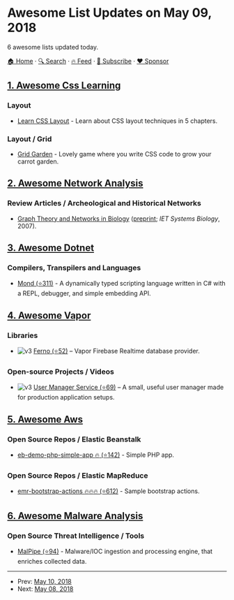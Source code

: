 # Awesome List Updates on May 09, 2018

6 awesome lists updated today.

[🏠 Home](/README.md) · [🔍 Search](https://www.trackawesomelist.com/search/) · [🔥 Feed](https://www.trackawesomelist.com/rss.xml) · [📮 Subscribe](https://trackawesomelist.us17.list-manage.com/subscribe?u=d2f0117aa829c83a63ec63c2f&id=36a103854c) · [❤️  Sponsor](https://github.com/sponsors/theowenyoung)



## [1. Awesome Css Learning](/content/micromata/awesome-css-learning/README.md)

### Layout

*   [Learn CSS Layout](http://book.mixu.net/css) - Learn about CSS layout techniques in 5 chapters.

### Layout / Grid

*   [Grid Garden](https://cssgridgarden.com) - Lovely game where you write CSS code to grow your carrot garden.

## [2. Awesome Network Analysis](/content/briatte/awesome-network-analysis/README.md)

### Review Articles / Archeological and Historical Networks

*   [Graph Theory and Networks in Biology](https://doi.org/10.1049/iet-syb:20060038) ([preprint](https://arxiv.org/abs/q-bio/0604006); *IET Systems Biology*, 2007).

## [3. Awesome Dotnet](/content/quozd/awesome-dotnet/README.md)

### Compilers, Transpilers and Languages

*   [Mond (⭐311)](https://github.com/Rohansi/Mond) - A dynamically typed scripting language written in C# with a REPL, debugger, and simple embedding API.

## [4. Awesome Vapor](/content/vapor-community/awesome-vapor/README.md)

### Libraries

*   ![v3](https://github.com/vapor-community/awesome-vapor/raw/main/img/vapor-3.png) [Ferno (⭐52)](https://github.com/vapor-community/ferno) – Vapor Firebase Realtime database provider.

### Open-source Projects / Videos

*   ![v3](https://github.com/vapor-community/awesome-vapor/raw/main/img/vapor-3.png) [User Manager Service (⭐69)](https://github.com/skelpo/UserManager) – A small, useful user manager made for production application setups.

## [5. Awesome Aws](/content/donnemartin/awesome-aws/README.md)

### Open Source Repos / Elastic Beanstalk

*   [eb-demo-php-simple-app :fire: (⭐142)](https://github.com/awslabs/eb-demo-php-simple-app) - Simple PHP app.

### Open Source Repos / Elastic MapReduce

*   [emr-bootstrap-actions :fire::fire::fire: (⭐612)](https://github.com/awslabs/emr-bootstrap-actions) - Sample bootstrap actions.

## [6. Awesome Malware Analysis](/content/rshipp/awesome-malware-analysis/README.md)

### Open Source Threat Intelligence / Tools

*   [MalPipe (⭐94)](https://github.com/silascutler/MalPipe) - Malware/IOC ingestion and
    processing engine, that enriches collected data.

---

- Prev: [May 10, 2018](/content/2018/05/10/README.md)
- Next: [May 08, 2018](/content/2018/05/08/README.md)